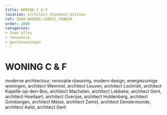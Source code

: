 ```yaml
---
title: WONING C & F
location: architect Chaumont-Gistoux
ref: 2800-WONING-CEDRIC_FRANJA
order: 2800
categories:
- toon alles
- renovatie
- gezinswoningen
---
```

# WONING C & F

moderne architectuur, renovatie rijwoning, modern design, energiezuinige woningen, architect Wemmel, architect Leuven, architect Lochristi, architect Kapelle-op-den-Bos, architect Machelen, architect Lebbeke, architect Gent, architect Hoeilaart, architect Overijse, architect Huldenberg, architect Grimbergen, architect Meise, architect Zemst, architect Dendermonde, architect Aalst, architect Gent